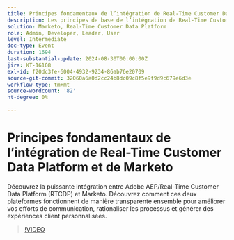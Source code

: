 ```yaml
---
title: Principes fondamentaux de l’intégration de Real-Time Customer Data Platform et de Marketo
description: Les principes de base de l’intégration de Real-Time Customer Data Platform et de Marketo explorent la manière dont Adobe AEP/RTCDP et Marketo fonctionnent ensemble pour améliorer la communication, rationaliser les processus et offrir des expériences client personnalisées.
solution: Marketo, Real-Time Customer Data Platform
role: Admin, Developer, Leader, User
level: Intermediate
doc-type: Event
duration: 1694
last-substantial-update: 2024-08-30T00:00:00Z
jira: KT-16108
exl-id: f20dc3fe-6004-4932-9234-86ab76e20709
source-git-commit: 32060a6a0d2cc24b8dc09c8f5e9f9d9c679e6d3e
workflow-type: tm+mt
source-wordcount: '82'
ht-degree: 0%

---
```


# Principes fondamentaux de l’intégration de Real-Time Customer Data Platform et de Marketo

Découvrez la puissante intégration entre Adobe AEP/Real-Time Customer Data Platform (RTCDP) et Marketo. Découvrez comment ces deux plateformes fonctionnent de manière transparente ensemble pour améliorer vos efforts de communication, rationaliser les processus et générer des expériences client personnalisées.

>[!VIDEO](https://video.tv.adobe.com/v/3433670/?learn=on&captions=fre_fr)
